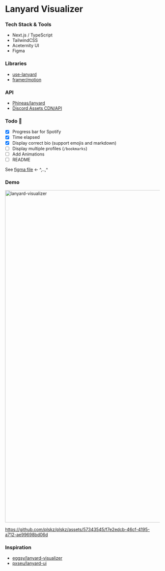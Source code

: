 # Lanyard Visualizer

### Tech Stack & Tools

- Next.js / TypeScript
- TailwindCSS
- Aceternity UI
- Figma

### Libraries

- [use-lanyard](https://github.com/alii/use-lanyard)
- [framer/motion](https://github.com/framer/motion)

### API

- [Phineas/lanyard](https://github.com/Phineas/lanyard)
- [Discord Assets CDN/API](https://gist.github.com/dustinrouillard/04be36180ed80db144a4857408478854)

### Todo 🚧

- [x] Progress bar for Spotify
- [x] Time elapsed
- [x] Display correct bio (support emojis and markdown)
- [ ] Display multiple profiles (`/bookmarks`)
- [ ] Add Animations
- [ ] README

See [figma file](https://www.figma.com/file/ShikDN3EN1uAajmu0yJsWi/lanyard-visualizer?type=design&node-id=0%3A1&mode=design&t=jUlkOCK9urCzOp39-1) ← ^,..,^

### Demo

<img width="1080" alt="lanyard-visualizer" src="https://github.com/plskz/plskz/assets/57343545/9191b997-44f2-4c8a-886d-165af2bfe616">

https://github.com/plskz/plskz/assets/57343545/f7e2edcb-46cf-4195-a712-ae99698bd06d

### Inspiration

- [eggsy/lanyard-visualizer](https://github.com/eggsy/lanyard-visualizer)
- [pxseu/lanyard-ui](https://github.com/pxseu/lanyard-ui)
